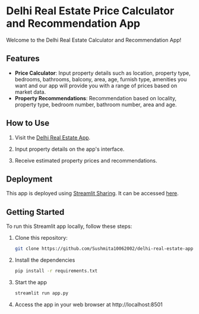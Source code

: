 # Delhi Real Estate Price Calculator and Recommendation App

Welcome to the Delhi Real Estate Calculator and Recommendation App!

## Features

- **Price Calculator**: Input property details such as location, property type, bedrooms, bathrooms, balcony, area, age, furnish type, amenities you want and our app will provide you with a range of prices based on market data.
- **Property Recommendations**: Recommendation based on locality, property type, bedroom number, bathroom number, area and age.
## How to Use

1. Visit the [Delhi Real Estate App](https://delhi-real-estate-app-deployment-rg7nczkm4mbfbx9nhzfsca.streamlit.app/).

2. Input property details on the app's interface.

3. Receive estimated property prices and recommendations.

## Deployment

This app is deployed using [Streamlit Sharing](https://www.streamlit.io/sharing). It can be accessed [here](https://delhi-real-estate-app-deployment-rg7nczkm4mbfbx9nhzfsca.streamlit.app/).

## Getting Started

To run this Streamlit app locally, follow these steps:

1. Clone this repository:

   ```bash
   git clone https://github.com/Sushmita10062002/delhi-real-estate-app-deployment

2. Install the dependencies
   ```bash
   pip install -r requirements.txt
3. Start the app
   ```bash
   streamlit run app.py
4. Access the app in your web browser at http://localhost:8501

